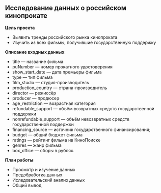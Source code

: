## Исследование данных о российском кинопрокате


**Цель проекта**
* Выявить тренды российского рынка кинопроката 
* Изучить из всех фильмы, получившие государственную поддержку


**Описание входных данных**

* title — название фильма
* puNumber — номер прокатного удостоверения
* show_start_date — дата премьеры фильма
* type — тип фильма
* film_studio — студия-производитель
* production_country — страна-производитель
* director — режиссёр
* producer — продюсер
* age_restriction — возрастная категория
* refundable_support — объём возвратных средств государственной поддержки
* nonrefundable_support — объём невозвратных средств государственной поддержки
* financing_source — источник государственного финансирования;
* budget — общий бюджет фильма
* ratings — рейтинг фильма на КиноПоиске
* genres — жанр фильма
* box_office — сборы в рублях.

**План работы**
* Просмотр и изучение данных
* Предобработка данных
* Иследовательский анализ данных
* Общий вывод